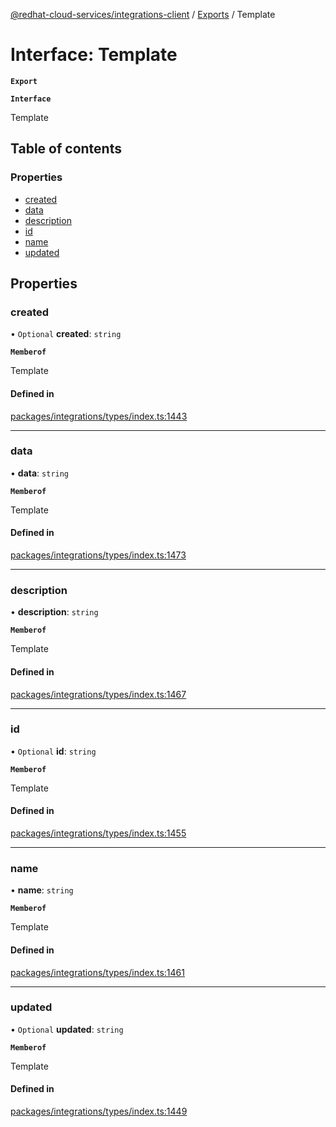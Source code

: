 [@redhat-cloud-services/integrations-client](../README.md) / [Exports](../modules.md) / Template

# Interface: Template

**`Export`**

**`Interface`**

Template

## Table of contents

### Properties

- [created](Template.md#created)
- [data](Template.md#data)
- [description](Template.md#description)
- [id](Template.md#id)
- [name](Template.md#name)
- [updated](Template.md#updated)

## Properties

### created

• `Optional` **created**: `string`

**`Memberof`**

Template

#### Defined in

[packages/integrations/types/index.ts:1443](https://github.com/RedHatInsights/javascript-clients/blob/master/packages/integrations/types/index.ts#L1443)

___

### data

• **data**: `string`

**`Memberof`**

Template

#### Defined in

[packages/integrations/types/index.ts:1473](https://github.com/RedHatInsights/javascript-clients/blob/master/packages/integrations/types/index.ts#L1473)

___

### description

• **description**: `string`

**`Memberof`**

Template

#### Defined in

[packages/integrations/types/index.ts:1467](https://github.com/RedHatInsights/javascript-clients/blob/master/packages/integrations/types/index.ts#L1467)

___

### id

• `Optional` **id**: `string`

**`Memberof`**

Template

#### Defined in

[packages/integrations/types/index.ts:1455](https://github.com/RedHatInsights/javascript-clients/blob/master/packages/integrations/types/index.ts#L1455)

___

### name

• **name**: `string`

**`Memberof`**

Template

#### Defined in

[packages/integrations/types/index.ts:1461](https://github.com/RedHatInsights/javascript-clients/blob/master/packages/integrations/types/index.ts#L1461)

___

### updated

• `Optional` **updated**: `string`

**`Memberof`**

Template

#### Defined in

[packages/integrations/types/index.ts:1449](https://github.com/RedHatInsights/javascript-clients/blob/master/packages/integrations/types/index.ts#L1449)
